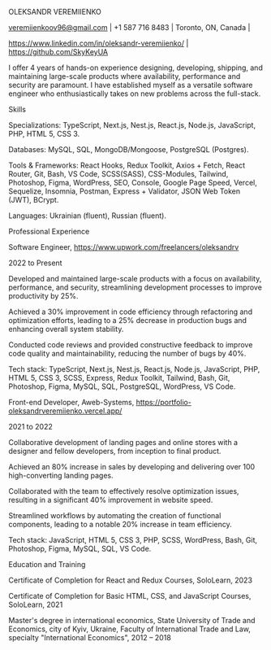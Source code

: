 OLEKSANDR VEREMIIENKO

veremiienkoov96@gmail.com | +1 587 716 8483 | Toronto, ON, Canada |

https://www.linkedin.com/in/oleksandr-veremiienko/ | https://github.com/SkyKeyUA

I offer 4 years of hands-on experience designing, developing, shipping, and maintaining large-scale products where availability, performance and security are paramount. I have established myself as a versatile software engineer who enthusiastically takes on new problems across the full-stack.

Skills

Specializations: TypeScript, Next.js, Nest.js, React.js, Node.js, JavaScript, PHP, HTML 5, CSS 3.

Databases: MySQL, SQL, MongoDB/Mongoose, PostgreSQL (Postgres).

Tools & Frameworks: React Hooks, Redux Toolkit, Axios + Fetch, React Router, Git, Bash, VS Code, SCSS(SASS), CSS-Modules, Tailwind, Photoshop, Figma, WordPress, SEO, Console, Google Page Speed, Vercel, Sequelize, Insomnia, Postman, Express + Validator, JSON Web Token (JWT), BCrypt.

Languages: Ukrainian (fluent), Russian (fluent).

Professional Experience

Software Engineer, https://www.upwork.com/freelancers/oleksandrv

2022 to Present

Developed and maintained large-scale products with a focus on availability, performance, and security, streamlining development processes to improve productivity by 25%.

Achieved a 30% improvement in code efficiency through refactoring and optimization efforts, leading to a 25% decrease in production bugs and enhancing overall system stability.

Conducted code reviews and provided constructive feedback to improve code quality and maintainability, reducing the number of bugs by 40%.

Tech stack: TypeScript, Next.js, Nest.js, React.js, Node.js, JavaScript, PHP, HTML 5, CSS 3, SCSS, Express, Redux Toolkit, Tailwind, Bash, Git, Photoshop, Figma, MySQL, SQL, PostgreSQL, WordPress, VS Code.

Front-end Developer, Aweb-Systems, https://portfolio-oleksandrveremiienko.vercel.app/

2021 to 2022

Collaborative development of landing pages and online stores with a designer and fellow developers, from inception to final product.

Achieved an 80% increase in sales by developing and delivering over 100 high-converting landing pages.

Collaborated with the team to effectively resolve optimization issues, resulting in a significant 40% improvement in website speed.

Streamlined workflows by automating the creation of functional components, leading to a notable 20% increase in team efficiency.

Tech stack: JavaScript, HTML 5, CSS 3, PHP, SCSS, WordPress, Bash, Git, Photoshop, Figma, MySQL, SQL, VS Code.

Education and Training

Certificate of Completion for React and Redux Courses, SoloLearn, 2023

Certificate of Completion for Basic HTML, CSS, and JavaScript Courses, SoloLearn, 2021

Master's degree in international economics, State University of Trade and Economics, city of Kyiv, Ukraine, Faculty of International Trade and Law, specialty "International Economics", 2012 – 2018
